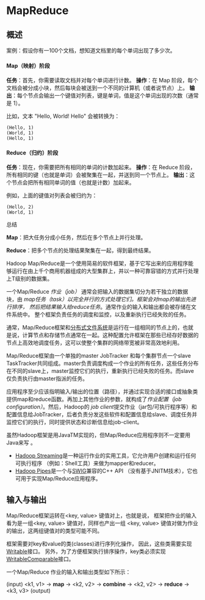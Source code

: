 # MapReduce

## 概述

案例：假设你有一100个文档，想知道文档里的每个单词出现了多少次。

#### Map（映射）阶段

**任务**：首先，你需要读取文档并对每个单词进行计数。
**操作**：在 Map 阶段，每个文档会被分成小块，然后每块会被送到一个不同的计算机（或者说节点）上。
**输出**：每个节点会输出一个键值对列表，键是单词，值是这个单词出现的次数（通常是 1）。

比如，文本 "Hello, World! Hello" 会被转换为：

```
(Hello, 1)
(World, 1)
(Hello, 1)
```

#### Reduce（归约）阶段

**任务**：现在，你需要把所有相同的单词的计数加起来。
**操作**：在 Reduce 阶段，所有相同的键（也就是单词）会被聚集在一起，并送到同一个节点上。
**输出**：这个节点会把所有相同单词的值（也就是计数）加起来。

例如，上面的键值对列表会被归约为：

```
(Hello, 2)
(World, 1)
```

总结

**Map**：把大任务分成小任务，然后在多个节点上并行处理。

**Reduce**：把多个节点的处理结果聚集在一起，得到最终结果。



Hadoop Map/Reduce是一个使用简易的软件框架，基于它写出来的应用程序能够运行在由上千个商用机器组成的大型集群上，并以一种可靠容错的方式并行处理上T级别的数据集。

一个Map/Reduce *作业（job）* 通常会把输入的数据集切分为若干独立的数据块，由 *map任务（task）*以完全并行的方式处理它们。框架会对map的输出先进行排序， 然后把结果输入给*reduce任务*。通常作业的输入和输出都会被存储在文件系统中。 整个框架负责任务的调度和监控，以及重新执行已经失败的任务。

通常，Map/Reduce框架和[分布式文件系统](https://hadoop.apache.org/docs/r1.0.4/cn/hdfs_design.html)是运行在一组相同的节点上的，也就是说，计算节点和存储节点通常在一起。这种配置允许框架在那些已经存好数据的节点上高效地调度任务，这可以使整个集群的网络带宽被非常高效地利用。

Map/Reduce框架由一个单独的master JobTracker 和每个集群节点一个slave TaskTracker共同组成。master负责调度构成一个作业的所有任务，这些任务分布在不同的slave上，master监控它们的执行，重新执行已经失败的任务。而slave仅负责执行由master指派的任务。

应用程序至少应该指明输入/输出的位置（路径），并通过实现合适的接口或抽象类提供map和reduce函数。再加上其他作业的参数，就构成了*作业配置（job configuration）*。然后，Hadoop的 *job client*提交作业（jar包/可执行程序等）和配置信息给JobTracker，后者负责分发这些软件和配置信息给slave、调度任务并监控它们的执行，同时提供状态和诊断信息给job-client。

虽然Hadoop框架是用JavaTM实现的，但Map/Reduce应用程序则不一定要用 Java来写 。

- [Hadoop Streaming](https://hadoop.apache.org/core/docs/r0.18.2/api/org/apache/hadoop/streaming/package-summary.html)是一种运行作业的实用工具，它允许用户创建和运行任何可执行程序 （例如：Shell工具）来做为mapper和reducer。
- [Hadoop Pipes](https://hadoop.apache.org/core/docs/r0.18.2/api/org/apache/hadoop/mapred/pipes/package-summary.html)是一个与[SWIG](http://www.swig.org/)兼容的C++ API （没有基于JNITM技术），它也可用于实现Map/Reduce应用程序。

## 输入与输出

Map/Reduce框架运转在<key, value> 键值对上，也就是说， 框架把作业的输入看为是一组<key, value> 键值对，同样也产出一组 <key, value> 键值对做为作业的输出，这两组键值对的类型可能不同。

框架需要对key和value的类(classes)进行序列化操作， 因此，这些类需要实现 [Writable](https://hadoop.apache.org/core/docs/r0.18.2/api/org/apache/hadoop/io/Writable.html)接口。 另外，为了方便框架执行排序操作，key类必须实现 [WritableComparable](https://hadoop.apache.org/core/docs/r0.18.2/api/org/apache/hadoop/io/WritableComparable.html)接口。

一个Map/Reduce 作业的输入和输出类型如下所示：

(input) <k1, v1> -> **map** -> <k2, v2> -> **combine** -> <k2, v2> -> **reduce** -> <k3, v3> (output)
